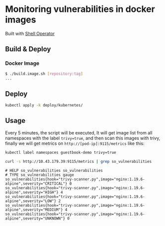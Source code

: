 # Monitoring vulnerabilities in docker images

Built with [Shell Operator](https://github.com/flant/shell-operator)

## Build & Deploy

### Docker Image

```bash
$ ./build.image.sh [repository:tag]
...
```

## Deploy

```bash
kubectl apply -k deploy/kubernetes/
```

## Usage

Every 5 minutes, the script will be executed, It will get image list from all namespaces with the label `trivy=true`, and then scan this images with trivy, finally we will get metrics on `http://[pod-ip]:9115/metrics` like this:

```bash
kubectl label namespaces guestbook-demo trivy=true

curl -s http://10.43.179.39:9115/metrics | grep so_vulnerabilities
```

~~~text
# HELP so_vulnerabilities so_vulnerabilities
# TYPE so_vulnerabilities gauge
so_vulnerabilities{hook="trivy-scanner.py",image="nginx:1.19.6-alpine",severity="CRITICAL"} 0
so_vulnerabilities{hook="trivy-scanner.py",image="nginx:1.19.6-alpine",severity="HIGH"} 4
so_vulnerabilities{hook="trivy-scanner.py",image="nginx:1.19.6-alpine",severity="LOW"} 2
so_vulnerabilities{hook="trivy-scanner.py",image="nginx:1.19.6-alpine",severity="MEDIUM"} 4
so_vulnerabilities{hook="trivy-scanner.py",image="nginx:1.19.6-alpine",severity="UNKNOWN"} 0
~~~
